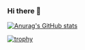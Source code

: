 ### Hi there 👋

[![Anurag's GitHub stats](https://github-readme-stats.vercel.app/api?username=cjhawes&show_icons=true&theme=tokyonight)](https://github.com/anuraghazra/github-readme-stats)

[![trophy](https://github-profile-trophy.vercel.app/?username=cjhawes&theme=tokyonight)](https://github.com/ryo-ma/github-profile-trophy)
